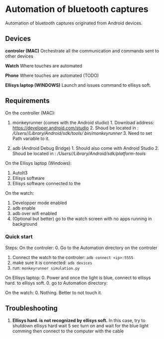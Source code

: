# Automation of bluetooth captures
Automation of bluetooth captures originated from Android devices.

## Devices

**controler (MAC)**
Orchestrate all the communication and commands sent to other devices

**Watch**
Where touches are automated

**Phone**
Where touches are automated (TODO)

**Ellisys laptop (WINDOWS)**
Launch and issues command to ellisys soft.

## Requirements

On the controller (MAC):
  1. monkeyrunner (comes with the Android studio)
    1. Download address: https://developer.android.com/studio
    2. Shoud be located in : */Users/<user>/Library/Android/sdk/tools/
    bin/monkeyrunner*
    3. Need to set Path variable to it.

  2. adb (Android Debug Bridge)
    1. Should also come with Android Studio
    2. Shoud be located in : */Users/<user>/Library/Android/sdk/platform-tools*

On the Ellisys laptop (Windows):
  1. AutoIt3
  2. Ellisys software
  3. Ellisys software connected to the

On the watch:
  1. Developper mode enabled
  2. adb enable
  3. adb over wifi enabled
  4. (Optional but better) go to the watch screen with no apps running in background


### Quick start


Steps:
On the controler:
  0. Go to the Automation directory on the controler
  1. Connect the watch to the controler: `adb connect <ip>:5555`
  2. make sure it is connected: `adb devices`
  3. run: `monkeyrunner simulation.py`


On Ellisys laptop:
  0. Power and once the light is blue, connect to ellisys hard. to ellisys soft.
  0. go to Automation directory:  

On the watch:
  0. Nothing. Better to not touch it.

## Troubleshooting

1. **Ellisys hard. is not recognized by ellisys soft.** In this case, try to shutdown ellisys hard wait 5 sec turn on and wait for the blue light comming then connect to the computer with the cable  
